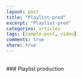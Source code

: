 ```yaml
---
layout: post
title: "Playlist-prod"
excerpt: "Playlist-prod"
categories: articles
tags: [sample-post, video]
comments: true
share: true
---
```

<br>
### Playlist production
<br>
<div class="apester-media" data-token="5856b84e8548d66c25cddba9" data-context="true" data-tags="" data-fallback="true" height="350"></div><script async src="https://static.apester.com/js/sdk/latest/apester-sdk.js"></script>
<br>
